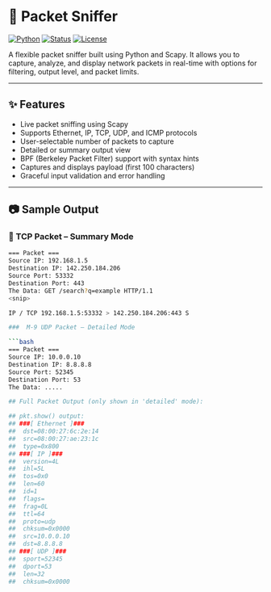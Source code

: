 # 🐍 Packet Sniffer

[![Python](https://img.shields.io/badge/Python-3.8%2B-blue?logo=python)](https://www.python.org/)
[![Status](https://img.shields.io/badge/Status-Completed-brightgreen)]()
[![License](https://img.shields.io/badge/License-MIT-yellow.svg)](LICENSE)

A flexible packet sniffer built using Python and Scapy. It allows you to capture, analyze, and display network packets in real-time with options for filtering, output level, and packet limits.

---

## ✨ Features

- Live packet sniffing using Scapy
- Supports Ethernet, IP, TCP, UDP, and ICMP protocols
- User-selectable number of packets to capture
- Detailed or summary output view
- BPF (Berkeley Packet Filter) support with syntax hints
- Captures and displays payload (first 100 characters)
- Graceful input validation and error handling

---

## 📷 Sample Output

### 🔹 TCP Packet – Summary Mode

```bash
=== Packet ===
Source IP: 192.168.1.5
Destination IP: 142.250.184.206
Source Port: 53332
Destination Port: 443
The Data: GET /search?q=example HTTP/1.1
<snip>

IP / TCP 192.168.1.5:53332 > 142.250.184.206:443 S

###  M-9 UDP Packet – Detailed Mode

```bash
=== Packet ===
Source IP: 10.0.0.10
Destination IP: 8.8.8.8
Source Port: 52345
Destination Port: 53
The Data: .....

## Full Packet Output (only shown in 'detailed' mode):

## pkt.show() output:
## ###[ Ethernet ]###
##  dst=08:00:27:6c:2e:14
##  src=08:00:27:ae:23:1c
##  type=0x800
## ###[ IP ]###
##  version=4L
##  ihl=5L
##  tos=0x0
##  len=60
##  id=1
##  flags=
##  frag=0L
##  ttl=64
##  proto=udp
##  chksum=0x0000
##  src=10.0.0.10
##  dst=8.8.8.8
## ###[ UDP ]###
##  sport=52345
##  dport=53
##  len=32
##  chksum=0x0000
